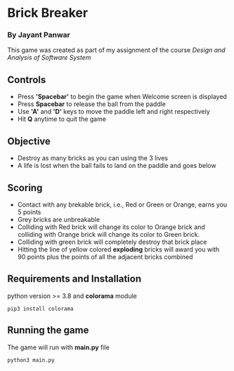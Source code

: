# Brick Breaker

### By Jayant Panwar

This game was created as part of my assignment of the course _Design and Analysis of Software System_

## Controls

- Press **'Spacebar'** to begin the game when Welcome screen is displayed
- Press **Spacebar** to release the ball from the paddle
- Use **'A'** and **'D'** keys to move the paddle left and right respectively
- Hit **Q** anytime to quit the game

## Objective

- Destroy as many bricks as you can using the 3 lives
- A life is lost when the ball fails to land on the paddle and goes below

## Scoring

- Contact with any brekable brick, i.e., Red or Green or Orange, earns you 5 points
- Grey bricks are unbreakable
- Colliding with Red brick will change its color to Orange brick and colliding with Orange brick will change its color to Green brick.
- Colliding with green brick will completely destroy that brick place
- Hitting the line of yellow colored **exploding** bricks will award you with 90 points plus the points of all the adjacent bricks combined

## Requirements and Installation

python version >= 3.8 and **colorama** module

```python3
pip3 install colorama
```

## Running the game

The game will run with **main.py** file

```python3
python3 main.py
```

